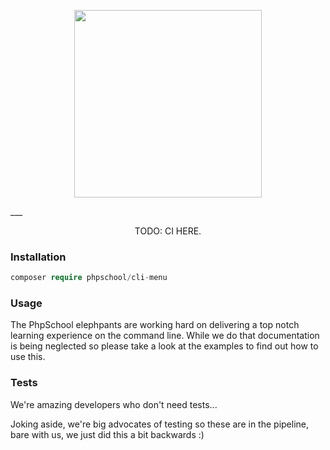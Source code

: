 <p align="center">
<img src="https://cloud.githubusercontent.com/assets/2174476/10601666/071e3e24-770b-11e5-9cba-8ae6402ff550.gif" width="300" />
</p>
___

<p align="center">
TODO: CI HERE.
</p>

### Installation

```php
composer require phpschool/cli-menu
```

### Usage

The PhpSchool elephpants are working hard on delivering a top notch learning experience on the command line. 
While we do that documentation is being neglected so please take a look at the examples to find out how to use this. 

### Tests

We're amazing developers who don't need tests...

Joking aside, we're big advocates of testing so these are in the pipeline, bare with us, we just did this a bit backwards :) 
